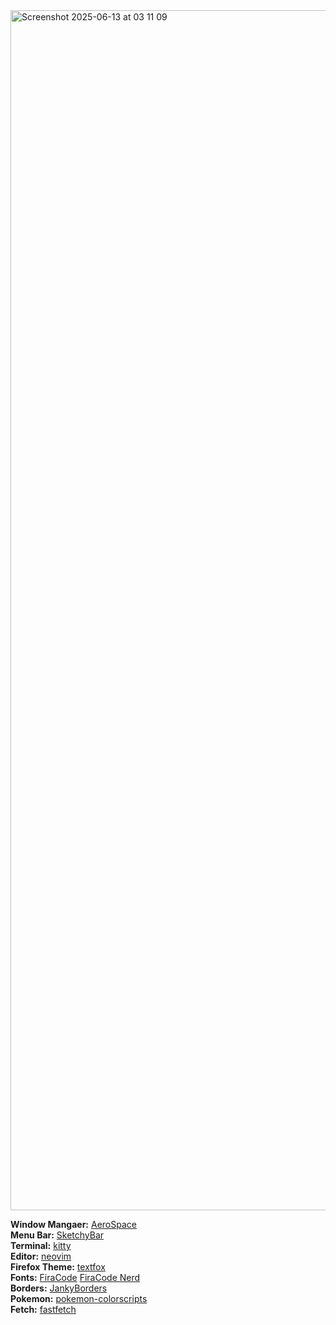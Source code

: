 <img width="1920" alt="Screenshot 2025-06-13 at 03 11 09" src="https://github.com/user-attachments/assets/6ba9426e-7e1f-49e0-a161-cd8baafa9354" />
  
**Window Mangaer:** [AeroSpace](https://github.com/nikitabobko/AeroSpace) \
**Menu Bar:** [SketchyBar](https://github.com/FelixKratz/SketchyBar) \
**Terminal:** [kitty](https://github.com/kovidgoyal/kitty) \
**Editor:** [neovim](https://github.com/neovim/neovim) \
**Firefox Theme:** [textfox](https://github.com/adriankarlen/textfox) \
**Fonts:** [FiraCode](https://github.com/tonsky/FiraCode) [FiraCode Nerd](https://github.com/ryanoasis/nerd-fonts/tree/master/patched-fonts/FiraCode) \
**Borders:** [JankyBorders](https://github.com/FelixKratz/JankyBorders) \
**Pokemon:** [pokemon-colorscripts](https://gitlab.com/phoneybadger/pokemon-colorscripts) \
**Fetch:** [fastfetch](https://github.com/fastfetch-cli/fastfetch)

